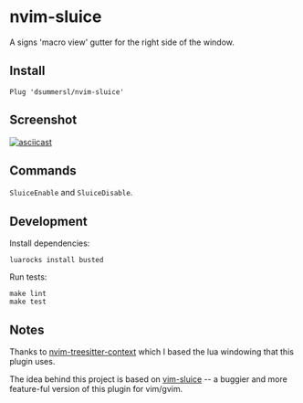 # nvim-sluice

A signs 'macro view' gutter for the right side of the window.

## Install

```vim
Plug 'dsummersl/nvim-sluice'
```

## Screenshot

[![asciicast](https://asciinema.org/a/EVPJgGpjO0KEVsLiR2p56u1IJ.svg)](https://asciinema.org/a/EVPJgGpjO0KEVsLiR2p56u1IJ)


## Commands

`SluiceEnable` and `SluiceDisable`.

## Development

Install dependencies:

    luarocks install busted

Run tests:

    make lint
    make test

## Notes

Thanks to [nvim-treesitter-context](https://github.com/romgrk/nvim-treesitter-context) which I based the lua windowing that this plugin uses.

The idea behind this project is based on [vim-sluice](https://github.com/dsummersl/vim-sluice) -- a buggier and more feature-ful version of this plugin for vim/gvim.
